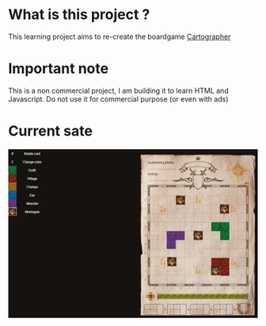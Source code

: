 # What is this project ?

This learning project aims to re-create the boardgame [Cartographer](https://www.thunderworksgames.com/cartographers.html)

# Important note
This is a non commercial project, I am building it to learn HTML and Javascript.
Do not use it for commercial purpose (or even with ads)

# Current sate

![Current state of the project](readme/current_state%231.png)
